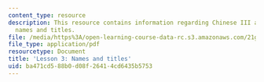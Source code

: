```yaml
---
content_type: resource
description: This resource contains information regarding Chinese III assignments,
  names and titles.
file: /media/https%3A/open-learning-course-data-rc.s3.amazonaws.com/21g-103-chinese-iii-regular-fall-2003/ba471cd588b0d08f26414cd6435b5753_MIT21G_103F03_lesson3.pdf
file_type: application/pdf
resourcetype: Document
title: 'Lesson 3: Names and titles'
uid: ba471cd5-88b0-d08f-2641-4cd6435b5753
---
```

